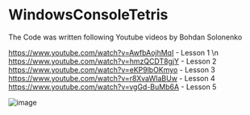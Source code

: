 # WindowsConsoleTetris
The Code was written following Youtube videos by Bohdan Solonenko

https://www.youtube.com/watch?v=AwfbAojhMqI - Lesson 1 \n
https://www.youtube.com/watch?v=hmzQCDT8gjY - Lesson 2
https://www.youtube.com/watch?v=eKP9lbOKmyo - Lesson 3
https://www.youtube.com/watch?v=r8XvaWIaBUw - Lesson 4
https://www.youtube.com/watch?v=vgGd-BuMb6A - Lesson 5


![image](https://user-images.githubusercontent.com/96618926/158979970-53260778-d490-4ee1-af1e-536597fb531c.png)

